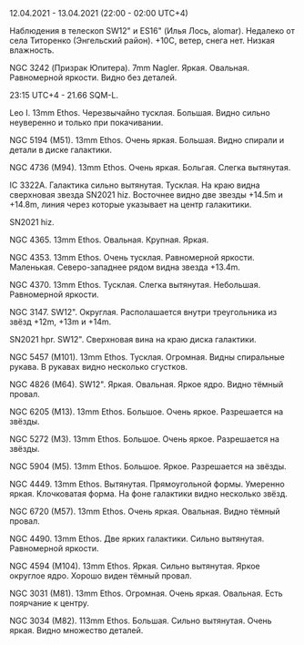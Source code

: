 12.04.2021 - 13.04.2021 (22:00 - 02:00 UTC+4)

Наблюдения в телескоп SW12" и ES16" (Илья Лось, alomar). Недалеко от села Титоренко (Энгельский район). +10С, ветер, снега нет. Низкая влажность.

NGC 3242 (Призрак Юпитера). 7mm Nagler. Яркая. Овальная. Равномерной яркости. Видно без деталей.

23:15 UTC+4 - 21.66 SQM-L.

Leo I. 13mm Ethos. Черезвычайно тусклая. Большая. Видно сильно неуверенно и только при покачивании.

NGC 5194 (M51). 13mm Ethos. Очень яркая. Большая. Видно спирали и детали в диске галактики.

NGC 4736 (M94). 13mm Ethos. Очень яркая. Больгая. Слегка вытянутая.

IC 3322A. Галактика сильно вытянутая. Тусклая. На краю видна сверхновая звезда SN2021 hiz. Восточнее видно две звезды +14.5m и +14.8m, линия через которые указывает на центр галакитики.

SN2021 hiz.

NGC 4365. 13mm Ethos. Овальная. Крупная. Яркая.

NGC 4353. 13mm Ethos. Очень тусклая. Равномерной яркости. Маленькая. Северо-западнее рядом видна звезда +13.4m.

NGC 4370. 13mm Ethos. Тусклая. Слегка вытянутая. Небольшая. Равномерной яркости.

NGC 3147. SW12". Округлая. Располашается внутри треугольника из звёзд +12m, +13m и +14m.

SN2021 hpr. SW12". Сверхновая вина на краю диска галактики.

NGC 5457 (M101). 13mm Ethos. Тусклая. Огромная. Видны спиральные рукава. В рукавах видно несколько сгустков.

NGC 4826 (M64). SW12". Яркая. Овальная. Яркое ядро. Видно тёмный провал.

NGC 6205 (M13). 13mm Ethos. Большое. Очень яркое. Разрешается на звёзды.

NGC 5272 (M3). 13mm Ethos. Большое. Очень яркое. Разрешается на звёзды.

NGC 5904 (M5). 13mm Ethos. Большое. Яркое. Разрешается на звёзды.

NGC 4449. 13mm Ethos. Вытянутая. Прямоугольной формы. Умеренно яркая. Клочковатая форма. На фоне галактики видно несколько звёзд.

NGC 6720 (M57). 13mm Ethos. Очень яркая. Овальная. Видно тёмный провал.

NGC 4490. 13mm Ethos. Две ярких галактики. Сильно вытянутая. Равномерной яркости.

NGC 4594 (M104). 13mm Ethos. Яркая. Сильно вытянутая. Яркое округлое ядро. Хорошо виден тёмный провал.

NGC 3031 (M81). 13mm Ethos. Огромная. Очень яркая. Овальная. Есть поярчание к центру.

NGC 3034 (M82). 113mm Ethos. Большая. Сильно вытянутая. Очень яркая. Видно множество деталей.